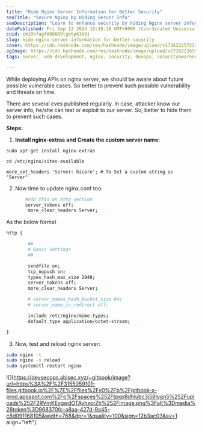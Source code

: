 ```yaml
---
title: "Hide Nginx Server Information for Better Security"
seoTitle: "Secure Nginx by Hiding Server Info"
seoDescription: "Learn to enhance security by hiding Nginx server information. Follow essential steps for securing your server from potential vulnerabilities"
datePublished: Fri Sep 13 2024 10:18:18 GMT+0000 (Coordinated Universal Time)
cuid: cm10kfagf000009lgbtp61k9j
slug: hide-nginx-server-information-for-better-security
cover: https://cdn.hashnode.com/res/hashnode/image/upload/v1726222572213/b4b3a023-3763-452b-ba64-59d8ce068432.png
ogImage: https://cdn.hashnode.com/res/hashnode/image/upload/v1726222659977/0615087b-4270-4ee6-bd8b-9ae8c85ac3f5.png
tags: server, web-development, nginx, security, devops, securityawareness

---
```


While deploying APIs on nginx server, we should be aware about future possible vulnerable cases. So better to prevent such possible vulnerability and threats on time.

There are several cves published regularly. In case, attacker know our server info, he/she can test or exploit to our server. So, better to hide them to prevent such cases.

**Steps:**

1. **Install nginx-extras** **and** **Create the custom server name:**
    

```plaintext
sudo apt-get install nginx-extras
```

```plaintext
cd /etc/nginx/sites-available
```

```plaintext
more_set_headers 'Server: hicare'; # To Set a custom string as "Server" 
```

2. Now time to update nginx.conf too:
    

```bash
       #add this on http section
       server_tokens off;
        more_clear_headers Server; 
```

As the below format

```bash
http {

        ##
        # Basic Settings
        ##

        sendfile on;
        tcp_nopush on;
        types_hash_max_size 2048;
        server_tokens off;
        more_clear_headers Server;      

        # server_names_hash_bucket_size 64;
        # server_name_in_redirect off;

        include /etc/nginx/mime.types;
        default_type application/octet-stream;

}
```

3. Now, test and reload nginx server:
    

```bash
sudo nginx -t
sudo nginx -s reload
sudo systemctl restart nginx
```

![](https://devsecops.abisec.xyz/~gitbook/image?url=https%3A%2F%2F3155059101-files.gitbook.io%2F%7E%2Ffiles%2Fv0%2Fb%2Fgitbook-x-prod.appspot.com%2Fo%2Fspaces%252Ftpxp8dhlubc3j58Iygn5%252Fuploads%252F2RVmKEygwdOTAyhxorZh%252Fimage.png%3Falt%3Dmedia%26token%3D968370fc-a8aa-427d-9a45-c8d091168105&width=768&dpr=1&quality=100&sign=12b3ac03&sv=1 align="left")